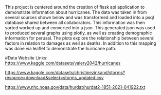 This project is centered around the creation of flask api application to demonstrate information about hurricanes. The data was taken in from several sources shown below and was transformed and loaded into a psql database shared between all collaborators. This information was then sorted worked up and converted into a json. This generated json was used to produced several graphs using plotly, as well as creating demographic information for perusal. The plots explore the relationship between several factors in relation to damages as well as deaths. In addition to this mapping was done via leaflet to demonstrate the hurricane path. 

#Data Website Links: https://www.kaggle.com/datasets/valery2042/hurricanes

https://www.kaggle.com/datasets/christinezinkand/storms?resource=download&select=storms_updated.csv

https://www.nhc.noaa.gov/data/hurdat/hurdat2-1851-2021-041922.txt
